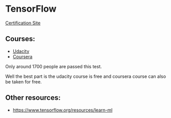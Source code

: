 # TensorFlow 

<a href = "https://www.tensorflow.org/certificate"> Certification Site </a>

## Courses:
- <a href = "https://www.udacity.com/course/intro-to-tensorflow-for-deep-learning--ud187"> Udacity </a>
- <a href = "https://www.coursera.org/professional-certificates/tensorflow-in-practice"> Coursera </a>

Only around 1700 people are passed this test. 

Well the best part is the udacity course is free and coursera course can also be taken for free.

## Other resources:
- https://www.tensorflow.org/resources/learn-ml

